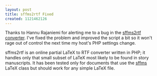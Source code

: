 ```yaml
---
layout: post
title: sffms2rtf Fixed
created: 1121462126
---
```

Thanks to Hannu Rajaniemi for alerting me to a bug in the [sffms2rtf converter](/sffms/sffms2rtf/).  I've fixed the problem and improved the script a bit so it won't rage out of control the next time my host's PHP settings change.

sffms2rtf is an online partial LaTeX to RTF converter written in PHP; it handles only that small subset of LaTeX most likely to be found in story manuscripts.  It has been tested only for documents that use the [sffms](/sffms/) LaTeX class but should work for any simple LaTeX file. 
